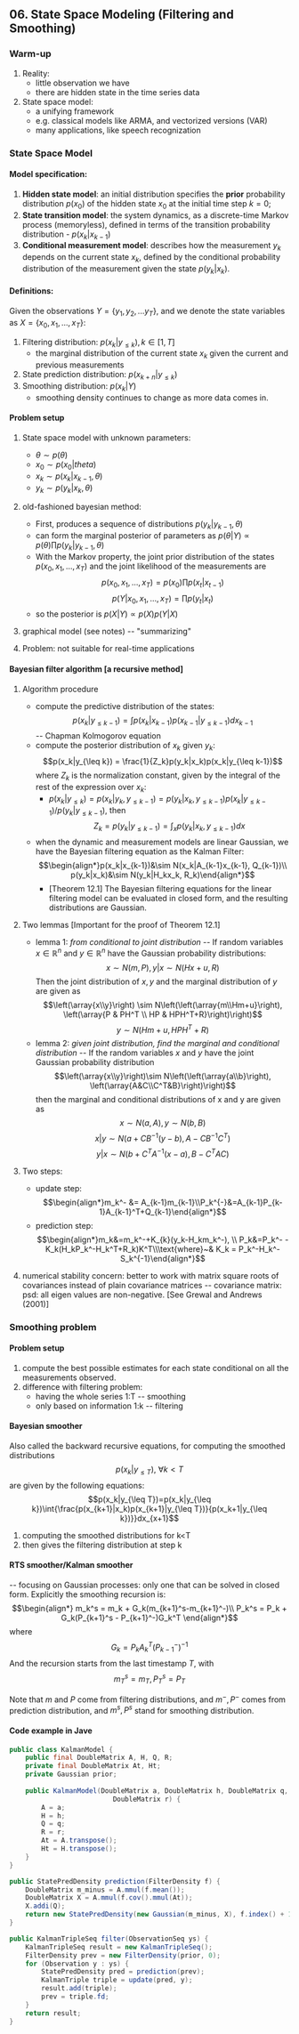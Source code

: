 ## 06. State Space Modeling (Filtering and Smoothing)

### Warm-up
1. Reality:
	- little observation we have
	- there are hidden state in the time series data
2. State space model:
	- a unifying framework
	- e.g. classical models like ARMA, and vectorized versions (VAR)
	- many applications, like speech recognization 

### State Space Model

#### Model specification:
1. **Hidden state model**: an initial distribution specifies the **prior** probability distribution $p(x_0)$ of the hidden state $x_0$ at the initial time step $k=0$;
2. **State transition model**: the system dynamics, as a discrete-time Markov process (memoryless), defined in terms of the transition probability distribution - $p(x_k|x_{k-1})$
3. **Conditional measurement model**: describes how the measurement $y_k$ depends on the current state $x_k$, defined by the conditional probability distribution of the measurement given the state $p(y_k|x_k)$.

#### Definitions:
Given the observations $Y = \{y_1,y_2,...y_T\}$, and we denote the state variables as $X=\{x_0,x_1,...,x_T\}$:

1. Filtering distribution: $p(x_k|y_{\leq{k}}), k\in[1,T]$
	- the marginal distribution of the current state $x_k$ given the current and previous measurements
2. State prediction distribution: $p(x_{k+n}|y_{\leq{k}})$
3. Smoothing distribution: $p(x_k|Y)$
	- smoothing density continues to change as more data comes in.

#### Problem setup

1. State space model with unknown parameters:
	- $\theta\sim{p(\theta)}$
	- $x_0\sim{p(x_0|theta)}$
	- $x_k\sim{p(x_k|x_{k-1},\theta)}$
	- $y_k\sim{p(y_k|x_k,\theta)}$

2. old-fashioned bayesian method:
	- First, produces a sequence of distributions $p(y_k|y_{k-1},\theta)$
	- can form the marginal posterior of parameters as $p(\theta|Y)\propto p(\theta)\prod{p(y_k|y_{k-1},\theta)}$
	- With the Markov property, the joint prior distribution of the states $p(x_0,x_1,...,x_T)$ and the joint likelihood of the measurements are
		$$p(x_0,x_1,...,x_T) = p(x_0)\prod{p(x_t|x_{t-1})}$$
		$$p(Y|x_0,x_1,...,x_T) = \prod{p(y_t|x_t)}$$
	- so the posterior is $p(X|Y)\propto p(X)p(Y|X)$
3. graphical model (see notes) -- "summarizing"
3. Problem: not suitable for real-time applications

#### Bayesian filter algorithm [a recursive method]
1. Algorithm procedure
	- compute the predictive distribution of the states:
		$$p(x_k|y_{\leq k-1}) = \int{p(x_k|x_{k-1})p(x_{k-1}|y_{\leq{k-1}})}dx_{k-1}$$ -- Chapman Kolmogorov equation
	- compute the posterior distribution of $x_k$ given $y_k$:
		$$p(x_k|y_{\leq k}) = \frac{1}{Z_k}p(y_k|x_k)p(x_k|y_{\leq k-1})$$ where $Z_k$ is the normalization constant, given by the integral of the rest of the expression over $x_k$:
		- $p(x_k|y_{\leq k})=p(x_k|y_k, y_{\leq k-1}) = p(y_k|x_k, y_{\leq k-1})p(x_k|y_{\leq k-1})/p(y_k|y_{\leq k-1})$, then $$Z_k = p(y_k|y_{\leq k-1})=\int_{x}p(y_k|x_k, y_{\leq k-1})dx$$
	- when the dynamic and measurement models are linear Gaussian, we have the Bayesian filtering equation as the Kalman Filter:
		$$\begin{align*}p(x_k|x_{k-1})&\sim N(x_k|A_{k-1}x_{k-1}, Q_{k-1})\\ p(y_k|x_k)&\sim N(y_k|H_kx_k, R_k)\end{align*}$$ 
		- [Theorem 12.1] The Bayesian filtering equations for the linear filtering model can be evaluated in closed form, and the resulting distributions are Gaussian. 

3. Two lemmas [Important for the proof of Theorem 12.1]
	- lemma 1: *from conditional to joint distribution* -- If random variables $x\in\mathbb{R}^n$ and $y\in\mathbb{R}^n$ have the Gaussian probability distributions: $$x\sim N(m,P), y|x \sim N(Hx+u, R)$$ Then the joint distribution of $x,y$ and the marginal distribution of $y$ are given as $$\left(\array{x\\y}\right) \sim N\left(\left(\array{m\\Hm+u}\right), \left(\array{P & PH^T \\ HP & HPH^T+R}\right)\right)$$ $$y\sim N\left(Hm+u, HPH^T+R\right)$$
	- lemma 2: *given joint distribution, find the marginal and conditional distribution* -- If the random variables $x$ and $y$ have the joint Gaussian probability distribution $$\left(\array{x\\y}\right)\sim N\left(\left(\array{a\\b}\right), \left(\array{A&C\\C^T&B}\right)\right)$$ then the marginal and conditional distributions of x and y are given as $$x\sim N(a,A), y\sim N(b,B)$$ $$x|y\sim N(a+CB^{-1}(y-b), A-CB^{-1}C^T)$$ $$y|x\sim N(b+C^TA^{-1}(x-a), B-C^TAC)$$
4. Two steps:
	- update step: $$\begin{align*}m_k^- &= A_{k-1}m_{k-1}\\P_k^{-}&=A_{k-1}P_{k-1}A_{k-1}^T+Q_{k-1}\end{align*}$$
	- prediction step: $$\begin{align*}m_k&=m_k^-+K_{k}(y_k-H_km_k^-), \\ P_k&=P_k^- - K_k(H_kP_k^-H_k^T+R_k)K^T\\\text{where}~& K_k = P_k^-H_k^-S_k^{-1}\end{align*}$$
5. numerical stability concern: better to work with matrix square roots of covariances instead of plain covariance matrices -- covariance matrix: psd: all eigen values are non-negative. [See Grewal and Andrews (2001)]

### Smoothing problem
#### Problem setup
1. compute the best possible estimates for each state conditional on all the measurements observed. 
2. difference with filtering problem:
	- having the whole series 1:T -- smoothing 
	- only based on information 1:k -- filtering
 
#### Bayesian smoother
Also called the backward recursive equations, for computing the smoothed distributions $$p(x_k|y_{\leq T}),~ \forall k<T$$ are given by the following equations: $$p(x_k|y_{\leq T})=p(x_k|y_{\leq k})\int{\frac{p(x_{k+1}|x_k)p(x_{k+1}|y_{\leq T})}{p(x_k+1|y_{\leq k})}}dx_{x+1}$$

1. computing the smoothed distributions for k<T
2. then gives the filtering distribution at step k 

#### RTS smoother/Kalman smoother

-- focusing on Gaussian processes: only one that can be solved in closed form. Explicitly the smoothing recursion is:
$$\begin{align*}
m_k^s = m_k + G_k(m_{k+1}^s-m_{k+1}^-)\\
P_k^s = P_k + G_k(P_{k+1}^s - P_{k+1}^-)G_k^T 
\end{align*}$$
where $$G_k=P_kA_k^T(P_{k-1}^-)^{-1}$$
And the recursion starts from the last timestamp $T$, with $$m_T^s = m_T, P_T^s = P_T$$

Note that $m$ and $P$ come from filtering distributions, and $m^-, P^-$ comes from prediction distribution, and $m^s, P^s$ stand for smoothing distribution. 

#### Code example in Jave
```java
public class KalmanModel {
	public final DoubleMatrix A, H, Q, R; 
	private final DoubleMatrix At, Ht;
	private Gaussian prior;
	
	public KalmanModel(DoubleMatrix a, DoubleMatrix h, DoubleMatrix q,
						  DoubleMatrix r) {
		A = a;
		H = h;
		Q = q;
		R = r;
		At = A.transpose(); 
		Ht = H.transpose();
	} 
}

public StatePredDensity prediction(FilterDensity f) { 
	DoubleMatrix m_minus = A.mmul(f.mean()); 
	DoubleMatrix X = A.mmul(f.cov().mmul(At)); 
	X.addi(Q);
	return new StatePredDensity(new Gaussian(m_minus, X), f.index() + 1);
}

public KalmanTripleSeq filter(ObservationSeq ys) { 
	KalmanTripleSeq result = new KalmanTripleSeq(); 
	FilterDensity prev = new FilterDensity(prior, 0); 
	for (Observation y : ys) {
		StatePredDensity pred = prediction(prev); 
		KalmanTriple triple = update(pred, y); 
		result.add(triple);
		prev = triple.fd;
	}
	return result;
}

```
